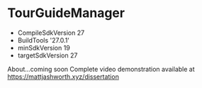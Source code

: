# TourGuideManager

* CompileSdkVersion 27
* BuildTools '27.0.1'
* minSdkVersion 19
* targetSdkVersion 27

About...coming soon
Complete video demonstration available at https://mattjashworth.xyz/dissertation
